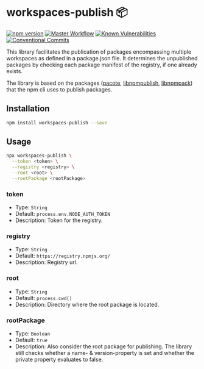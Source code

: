 # workspaces-publish 📦

[![npm version](https://badge.fury.io/js/workspaces-publish.svg)](https://badge.fury.io/js/workspaces-publish)
[![Master Workflow](https://github.com/Tada5hi/workspaces-publish/workflows/CI/badge.svg)](https://github.com/Tada5hi/workspaces-publish)
[![Known Vulnerabilities](https://snyk.io/test/github/Tada5hi/workspaces-publish/badge.svg?targetFile=package.json)](https://snyk.io/test/github/Tada5hi/workspaces-publish?targetFile=package.json)
[![Conventional Commits](https://img.shields.io/badge/Conventional%20Commits-1.0.0-%23FE5196?logo=conventionalcommits&logoColor=white)](https://conventionalcommits.org)

This library facilitates the publication of packages encompassing multiple workspaces as defined in a package.json file.
It determines the unpublished packages by checking each package manifest of the registry,
if one already exists.

The library is based on the packages 
([pacote](https://www.npmjs.com/package/pacote), 
[libnpmpublish](https://www.npmjs.com/package/libnpmpublish), 
[libnpmpack](https://www.npmjs.com/package/libnpmpack))
that the npm cli uses to publish packages.

## Installation

```bash
npm install workspaces-publish --save
```

## Usage

```bash
npx workspaces-publish \
  --token <token> \
  --registry <registry> \
  --root <root> \
  --rootPackage <rootPackage>
```

### token
- Type: `String`
- Default: `process.env.NODE_AUTH_TOKEN`
- Description: Token for the registry.

### registry
- Type: `String`
- Default: `https://registry.npmjs.org/`
- Description: Registry url.

### root
- Type: `String`
- Default: `process.cwd()`
- Description: Directory where the root package is located.

### rootPackage
- Type: `Boolean`
- Default: `true`
- Description: Also consider the root package for publishing. The library still 
  checks whether a name- & version-property is set and whether the private property evaluates to false.
